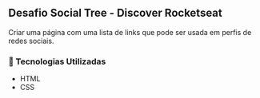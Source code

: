 ## Desafio Social Tree - Discover Rocketseat

<p> Criar uma página com uma lista de links que pode ser usada em perfis de redes sociais. </p>

### 🚀 Tecnologias Utilizadas

<ul>
    <li> HTML </li>
    <li> CSS </li>
</ul>
